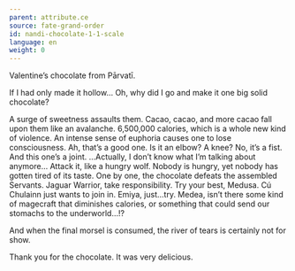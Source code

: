 ```yaml
---
parent: attribute.ce
source: fate-grand-order
id: nandi-chocolate-1-1-scale
language: en
weight: 0
---
```


Valentine’s chocolate from Pārvatī.

If I had only made it hollow…
Oh, why did I go and make it one big solid chocolate?

A surge of sweetness assaults them.
Cacao, cacao, and more cacao fall upon them like an avalanche.
6,500,000 calories, which is a whole new kind of violence.
An intense sense of euphoria causes one to lose consciousness.
Ah, that’s a good one.
Is it an elbow? A knee?
No, it’s a fist.
And this one’s a joint.
…Actually, I don’t know what I’m talking about anymore…
Attack it, like a hungry wolf.
Nobody is hungry, yet nobody has gotten tired of its taste.
One by one, the chocolate defeats the assembled Servants.
Jaguar Warrior, take responsibility.
Try your best, Medusa.
Cú Chulainn just wants to join in.
Emiya, just…try.
Medea, isn’t there some kind of magecraft that diminishes calories, or something that could send our stomachs to the underworld…!?

And when the final morsel is consumed, the river of tears is certainly not for show.

Thank you for the chocolate.
It was very delicious.
